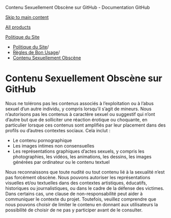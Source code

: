 Contenu Sexuellement Obscène sur GitHub - Documentation GitHub

[Skip to main content](#main-content)

[All products](/fr)

[Politique du Site](/fr/site-policy)

* [Politique du Site](/fr/site-policy)/
* [Règles de Bon Usage](/fr/site-policy/acceptable-use-policies)/
* [Contenu Sexuellement Obscène](/fr/site-policy/acceptable-use-policies/github-sexually-obscene-content)

Contenu Sexuellement Obscène sur GitHub
==========

Nous ne tolérons pas les contenus associés à l’exploitation ou à l’abus sexuel d’un autre individu, y compris lorsqu’il s’agit de mineurs. Nous n’autorisons pas les contenus à caractère sexuel ou suggestif qui n’ont d’autre but que de solliciter une réaction érotique ou choquante, en particulier lorsque ces contenus sont amplifiés par leur placement dans des profils ou d’autres contextes sociaux. Cela inclut :

* Le contenu pornographique
* Les images intimes non consensuelles
* Les représentations graphiques d’actes sexuels, y compris les photographies, les vidéos, les animations, les dessins, les images générées par ordinateur ou le contenu textuel

Nous reconnaissons que toute nudité ou tout contenu lié à la sexualité n’est pas forcément obscène. Nous pouvons autoriser les représentations visuelles et/ou textuelles dans des contextes artistiques, éducatifs, historiques ou journalistiques, ou dans le cadre de la défense des victimes. Dans certains cas, une clause de non-responsabilité peut aider à communiquer le contexte du projet. Toutefois, veuillez comprendre que nous pouvons choisir de limiter le contenu en donnant aux utilisateurs la possibilité de choisir de ne pas y participer avant de le consulter.
